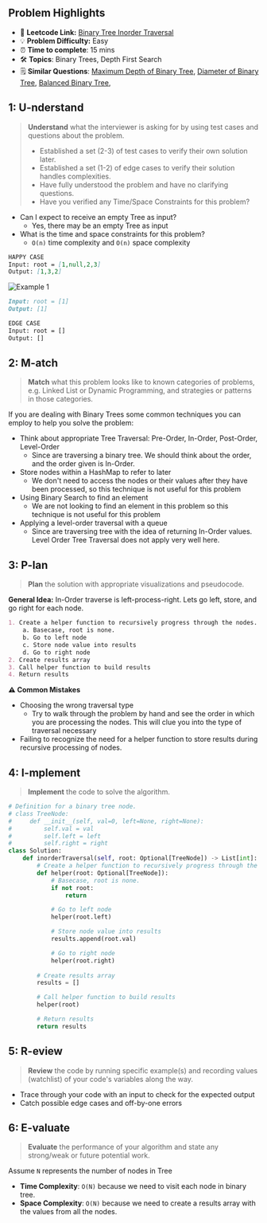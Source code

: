 ## Problem Highlights

* 🔗 **Leetcode Link:** [Binary Tree Inorder Traversal](https://leetcode.com/problems/binary-tree-inorder-traversal/)
* 💡 **Problem Difficulty:** Easy
* ⏰ **Time to complete**: 15 mins
* 🛠️ **Topics**: Binary Trees, Depth First Search
* 🗒️ **Similar Questions**: [Maximum Depth of Binary Tree](https://leetcode.com/problems/maximum-depth-of-binary-tree/), [Diameter of Binary Tree](https://leetcode.com/problems/diameter-of-binary-tree/), [Balanced Binary Tree](https://leetcode.com/problems/balanced-binary-tree/), 
## 1: U-nderstand
 
> **Understand** what the interviewer is asking for by using test cases and questions about the problem.
> 
> - Established a set (2-3) of test cases to verify their own solution later.
> - Established a set (1-2) of edge cases to verify their solution handles complexities.
> - Have fully understood the problem and have no clarifying questions.
> - Have you verified any Time/Space Constraints for this problem?

- Can I expect to receive an empty Tree as input?
  - Yes, there may be an empty Tree as input
- What is the time and space constraints for this problem?
    - `O(n)` time complexity and `O(n)` space complexity
   
```markdown
HAPPY CASE
Input: root = [1,null,2,3]
Output: [1,3,2]
```
![Example 1](https://assets.leetcode.com/uploads/2020/09/15/inorder_1.jpg)
```markdown
Input: root = [1]
Output: [1]

EDGE CASE
Input: root = []
Output: []
```   
    
## 2: M-atch

> **Match** what this problem looks like to known categories of problems, e.g. Linked List or Dynamic Programming, and strategies or patterns in those categories.

If you are dealing with Binary Trees some common techniques you can employ to help you solve the problem:

- Think about appropriate Tree Traversal: Pre-Order, In-Order, Post-Order, Level-Order
    - Since are traversing a binary tree. We should think about the order, and the order given is In-Order.
- Store nodes within a HashMap to refer to later
    - We don't need to access the nodes or their values after they have been processed, so this technique is not useful for this problem
- Using Binary Search to find an element
    - We are not looking to find an element in this problem so this technique is not useful for this problem
- Applying a level-order traversal with a queue
    - Since are traversing tree with the idea of returning In-Order values. Level Order Tree Traversal does not apply very well here.

## 3: P-lan

> **Plan** the solution with appropriate visualizations and pseudocode.

**General Idea:** In-Order traverse is left-process-right. Lets go left, store, and go right for each node.

```markdown
1. Create a helper function to recursively progress through the nodes.
    a. Basecase, root is none. 
    b. Go to left node
    c. Store node value into results
    d. Go to right node
2. Create results array
3. Call helper function to build results
4. Return results 
```

**⚠️ Common Mistakes**
- Choosing the wrong traversal type
    - Try to walk through the problem by hand and see the order in which you are processing the nodes. This will clue you into the type of traversal necessary
- Failing to recognize the need for a helper function to store results during recursive processing of nodes.
## 4: I-mplement

> **Implement** the code to solve the algorithm.

```python
# Definition for a binary tree node.
# class TreeNode:
#     def __init__(self, val=0, left=None, right=None):
#         self.val = val
#         self.left = left
#         self.right = right
class Solution:
    def inorderTraversal(self, root: Optional[TreeNode]) -> List[int]:
        # Create a helper function to recursively progress through the nodes
        def helper(root: Optional[TreeNode]):
            # Basecase, root is none. 
            if not root:
                return

            # Go to left node
            helper(root.left)

            # Store node value into results
            results.append(root.val)

            # Go to right node
            helper(root.right)
        
        # Create results array
        results = []

        # Call helper function to build results
        helper(root)

        # Return results 
        return results
```
    
## 5: R-eview

> **Review** the code by running specific example(s) and recording values (watchlist) of your code's variables along the way.

- Trace through your code with an input to check for the expected output
- Catch possible edge cases and off-by-one errors

## 6: E-valuate

> **Evaluate** the performance of your algorithm and state any strong/weak or future potential work.

Assume `N` represents the number of nodes in Tree
    
* **Time Complexity**: `O(N)` because we need to visit each node in binary tree.
* **Space Complexity**: `O(N)` because we need to create a results array with the values from all the nodes. 